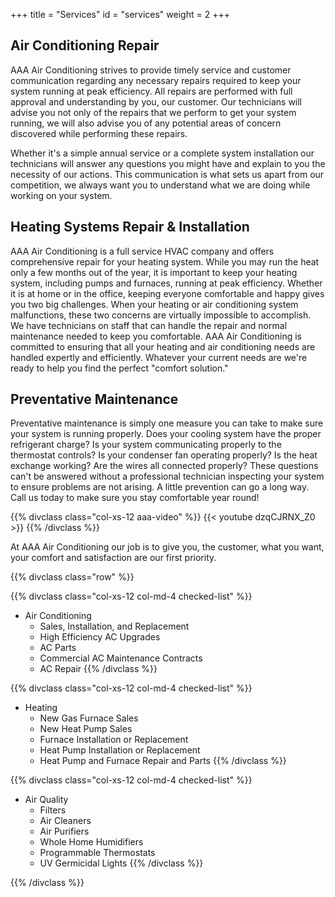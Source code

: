 +++
title = "Services"
id = "services"
weight = 2
+++

Air Conditioning Repair
-----------------------

AAA Air Conditioning strives to provide timely service
and customer communication regarding any necessary
repairs required to keep your system running at peak
efficiency. All repairs are performed with full
approval and understanding by you, our customer.  Our
technicians will advise you not only of the repairs
that we perform to get your system running, we will
also advise you of any potential areas of concern
discovered while performing these repairs.

Whether it's a simple annual service or a complete
system installation our technicians will answer any
questions you might have and explain to you the
necessity of our actions. This communication is what
sets us apart from our competition, we always want you
to understand what we are doing while working on your
system.

Heating Systems Repair & Installation
-------------------------------------

AAA Air Conditioning is a full service HVAC company and
offers comprehensive repair for your heating system.
While you may run the heat only a few months out of the
year, it is important to keep your heating system,
including pumps and furnaces, running at peak
efficiency. Whether it is at home or in the office,
keeping everyone comfortable and happy gives you two
big challenges. When your heating or air conditioning
system malfunctions, these two concerns are virtually
impossible to accomplish. We have technicians on staff
that can handle the repair and normal maintenance
needed to keep you comfortable. AAA Air Conditioning is
committed to ensuring that all your heating and air
conditioning needs are handled expertly and
efficiently. Whatever your current needs are we're
ready to help you find the perfect "comfort solution."

Preventative Maintenance
------------------------

Preventative maintenance is simply one measure you can
take to make sure your system is running properly. Does
your cooling system have the proper refrigerant charge?
Is your system communicating properly to the thermostat
controls? Is your condenser fan operating properly? Is
the heat exchange working? Are the wires all connected
properly? These questions can't be answered without a
professional technician inspecting your system to
ensure problems are not arising. A little prevention
can go a long way. Call us today to make sure you stay
comfortable year round!

{{% divclass class="col-xs-12 aaa-video" %}}
{{< youtube dzqCJRNX_Z0 >}}
{{% /divclass %}}

At AAA Air Conditioning our job is to give you, the
customer, what you want, your comfort and satisfaction
are our first priority.

{{% divclass class="row" %}}

{{% divclass class="col-xs-12 col-md-4 checked-list" %}}
* Air Conditioning
    * Sales, Installation, and Replacement
    * High Efficiency AC Upgrades
    * AC Parts
    * Commercial AC Maintenance Contracts
    * AC Repair
{{% /divclass %}}

{{% divclass class="col-xs-12 col-md-4 checked-list" %}}
* Heating
    * New Gas Furnace Sales
    * New Heat Pump Sales
    * Furnace Installation or Replacement
    * Heat Pump Installation or Replacement
    * Heat Pump and Furnace Repair and Parts
{{% /divclass %}}

{{% divclass class="col-xs-12 col-md-4 checked-list" %}}
* Air Quality
    * Filters
    * Air Cleaners
    * Air Purifiers
    * Whole Home Humidifiers
    * Programmable Thermostats
    * UV Germicidal Lights
{{% /divclass %}}

{{% /divclass %}}

